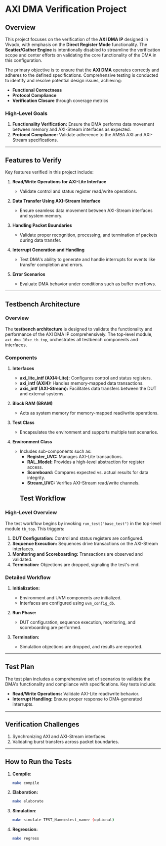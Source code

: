 # AXI DMA Verification Project

## Overview
This project focuses on the verification of the **AXI DMA IP** designed in Vivado, with emphasis on the **Direct Register Mode** functionality. The **Scatter/Gather Engine** is intentionally disabled to streamline the verification scope and center efforts on validating the core functionality of the DMA in this configuration.

The primary objective is to ensure that the **AXI DMA** operates correctly and adheres to the defined specifications. Comprehensive testing is conducted to identify and resolve potential design issues, achieving:
- **Functional Correctness**
- **Protocol Compliance**
- **Verification Closure** through coverage metrics

### High-Level Goals
1. **Functionality Verification:** Ensure the DMA performs data movement between memory and AXI-Stream interfaces as expected.  
2. **Protocol Compliance:** Validate adherence to the AMBA AXI and AXI-Stream specifications.  

---

## Features to Verify
Key features verified in this project include:
1. **Read/Write Operations for AXI-Lite Interface**  
   - Validate control and status register read/write operations.  

2. **Data Transfer Using AXI-Stream Interface**  
   - Ensure seamless data movement between AXI-Stream interfaces and system memory.  

3. **Handling Packet Boundaries**  
   - Validate proper recognition, processing, and termination of packets during data transfer.  

4. **Interrupt Generation and Handling**  
   - Test DMA's ability to generate and handle interrupts for events like transfer completion and errors.  

5. **Error Scenarios**  
   - Evaluate DMA behavior under conditions such as buffer overflows.  

---

## Testbench Architecture

### Overview
The **testbench architecture** is designed to validate the functionality and performance of the AXI DMA IP comprehensively. The top-level module, `axi_dma_10xe_tb_top`, orchestrates all testbench components and interfaces.

### Components
1. **Interfaces**  
   - **axi_lite_intf (AXI4-Lite):** Configures control and status registers.  
   - **axi_intf (AXI4):** Handles memory-mapped data transactions.  
   - **axis_intf (AXI-Stream):** Facilitates data transfers between the DUT and external systems.  

2. **Block RAM (BRAM)**  
   - Acts as system memory for memory-mapped read/write operations.  

3. **Test Class**  
   - Encapsulates the environment and supports multiple test scenarios.  

4. **Environment Class**  
   - Includes sub-components such as:  
     - **Register_UVC:** Manages AXI-Lite transactions.  
     - **RAL_Model:** Provides a high-level abstraction for register access.  
     - **Scoreboard:** Compares expected vs. actual results for data integrity.  
     - **Stream_UVC:** Verifies AXI-Stream read/write channels.
     ## Test Workflow

### High-Level Overview
The test workflow begins by invoking `run_test("base_test")` in the top-level module `tb_top`. This triggers:
1. **DUT Configuration:** Control and status registers are configured.  
2. **Sequence Execution:** Sequences drive transactions on the AXI-Stream interfaces.  
3. **Monitoring and Scoreboarding:** Transactions are observed and validated.  
4. **Termination:** Objections are dropped, signaling the test's end.  

### Detailed Workflow
1. **Initialization:**  
   - Environment and UVM components are initialized.  
   - Interfaces are configured using `uvm_config_db`.  

2. **Run Phase:**  
   - DUT configuration, sequence execution, monitoring, and scoreboarding are performed.  

3. **Termination:**  
   - Simulation objections are dropped, and results are reported.  

---

## Test Plan
The test plan includes a comprehensive set of scenarios to validate the DMA's functionality and compliance with specifications. Key tests include:
- **Read/Write Operations:** Validate AXI-Lite read/write behavior.    
- **Interrupt Handling:** Ensure proper response to DMA-generated interrupts.  

---

## Verification Challenges
1. Synchronizing AXI and AXI-Stream interfaces.  
2. Validating burst transfers across packet boundaries.  

---

## How to Run the Tests
1. **Compile:**  
   ```bash
   make compile

2. **Elaboration:**  
   ```bash
   make elaborate
   
3. **Simulation:**  
   ```bash
   make simulate TEST_Name=<test_name> (optional)

4. **Regression:**  
   ```bash
   make regress

